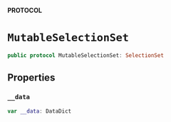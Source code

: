 **PROTOCOL**

# `MutableSelectionSet`

```swift
public protocol MutableSelectionSet: SelectionSet
```

## Properties
### `__data`

```swift
var __data: DataDict
```
